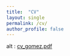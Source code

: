 ```yaml
---
title:  "CV"
layout: single
permalink: /cv/
author_profile: false
---
```



<main class="Main Main--page" >
<div class="sqs-layout sqs-grid-12 columns-12" data-type="page"><div class="row sqs-row"><div class="col sqs-col-12 span-12"><div class="sqs-block code-block sqs-block-code" data-block-type="23"><div class="sqs-block-content"> <object data="/assets/cv/cv_gomez.pdf" type="application/pdf" width="1200" height="1200">

alt : <a href="/assets/cv/cv.pdf">cv_gomez.pdf</a>
</object></div></div></div></div></div>
</main>


